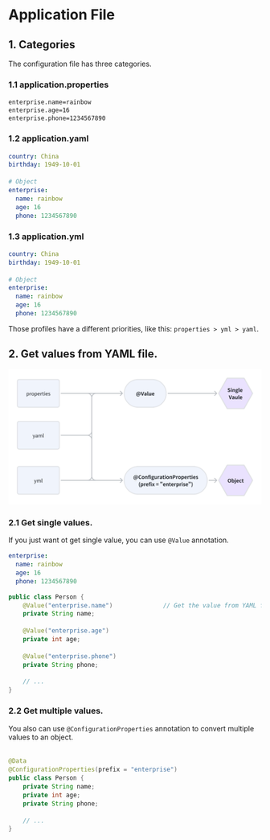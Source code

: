 # Application File

## 1. Categories

The configuration file has three categories.

### 1.1 application.properties

```properties
enterprise.name=rainbow
enterprise.age=16
enterprise.phone=1234567890
```

### 1.2 application.yaml

```yaml
country: China
birthday: 1949-10-01

# Object
enterprise:
  name: rainbow
  age: 16
  phone: 1234567890
```

### 1.3 application.yml

```yml
country: China
birthday: 1949-10-01

# Object
enterprise:
  name: rainbow
  age: 16
  phone: 1234567890
```

Those profiles have a different priorities, like this: `properties > yml > yaml`.

## 2. Get values from YAML file.

<img src=".images/af6baefe.png" width="600"/>

### 2.1 Get single values.

If you just want ot get single value, you can use `@Value` annotation.

```yaml
enterprise:
  name: rainbow
  age: 16
  phone: 1234567890
```

```java
public class Person {
    @Value("enterprise.name")              // Get the value from YAML file.
    private String name;

    @Value("enterprise.age")
    private int age;

    @Value("enterprise.phone")
    private String phone;

    // ...
}
```

### 2.2 Get multiple values.

You also can use `@ConfigurationProperties` annotation to convert multiple values to an object.

```java

@Data
@ConfigurationProperties(prefix = "enterprise")
public class Person {
    private String name;
    private int age;
    private String phone;

    // ...
}
```

















